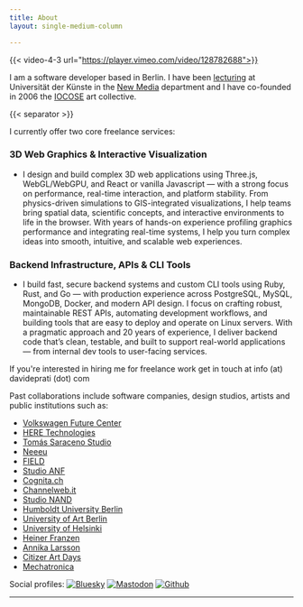 ```yaml
---
title: About
layout: single-medium-column

---
```



{{< video-4-3 url="https://player.vimeo.com/video/128782688">}}

I am a software developer based in Berlin.
I have been [lecturing](/teaching) at Universität der Künste in the [New Media](https://newmedia.udk-berlin.de/about) department and I have co-founded in 2006 the [IOCOSE](http://iocose.org) art collective.


<!-- I design and build immersive 3D web experiences, focusing on clarity, performance, and long-term maintainability for both the visual layers and the underlying infrastructure. -->

{{< separator >}}

I currently offer two core freelance services:

### 3D Web Graphics & Interactive Visualization

- I design and build complex 3D web applications using Three.js, WebGL/WebGPU, and React or vanilla Javascript — with a strong focus on performance, real-time interaction, and platform stability. From physics-driven simulations to GIS-integrated visualizations, I help teams bring spatial data, scientific concepts, and interactive environments to life in the browser. With years of hands-on experience profiling graphics performance and integrating real-time systems, I help you turn complex ideas into smooth, intuitive, and scalable web experiences.

### Backend Infrastructure, APIs & CLI Tools

- I build fast, secure backend systems and custom CLI tools using Ruby, Rust, and Go — with production experience across PostgreSQL, MySQL, MongoDB, Docker, and modern API design. I focus on crafting robust, maintainable REST APIs, automating development workflows, and building tools that are easy to deploy and operate on Linux servers. With a pragmatic approach and 20 years of experience, I deliver backend code that’s clean, testable, and built to support real-world applications — from internal dev tools to user-facing services.

If you're interested in hiring me for freelance work get in touch at info (at) davideprati (dot) com

Past collaborations include software companies, design studios, artists and public institutions such as:

- [Volkswagen Future Center](https://schiffbauergasse.de/poi/vw-group-future-center-europe)
- [HERE Technologies](https://www.here.com/)
- [Tomás Saraceno Studio](https://studiotomassaraceno.org/)
- [Neeeu](https://neu.io/)
- [FIELD](https://field.io/)
- [Studio ANF](https://studioanf.com/)
- [Cognita.ch](https://cognita.ch/)
- [Channelweb.it](https://www.channelweb.it/)
- [Studio NAND](https://www.nand.io/)
- [Humboldt University Berlin](https://www.hu-berlin.de/en)
- [University of Art Berlin](https://newmedia.udk-berlin.de/)
- [University of Helsinki](https://www.helsinki.fi/en)
- [Heiner Franzen](https://www.heinerfranzen.de/)
- [Annika Larsson](https://en.wikipedia.org/wiki/Annika_Larsson)
- [Citizer Art Days](http://www.citizenartdays.de/)
- [Mechatronica](https://mechatronica.bandcamp.com/)


Social profiles: [![Bluesky](/img/social/bluesky.png)](https://bsky.app/profile/edapx.bsky.social) [![Mastodon](/img/social/mastodon.png)](https://chaos.social/@edapx)  [![Github](/img/social/github.png)](https://www.github.com/edap)

---
